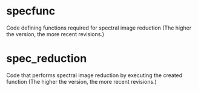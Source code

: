# specfunc
Code defining functions required for spectral image reduction
(The higher the version, the more recent revisions.)

# spec_reduction
Code that performs spectral image reduction by executing the created function
(The higher the version, the more recent revisions.)
